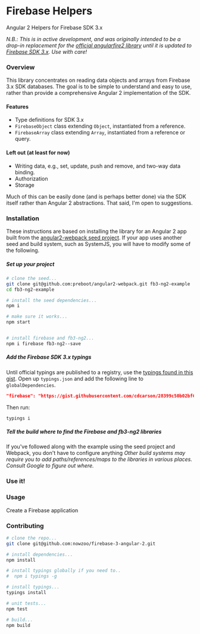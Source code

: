# Firebase Helpers

Angular 2 Helpers for Firebase SDK 3.x

*N.B.: This is in active development, and was originally intended to be a drop-in replacement for the [official angularfire2 library](https://github.com/angular/angularfire2/) until it is updated to [Firebase SDK 3.x](https://github.com/angular/angularfire2/issues/180). Use with care!*

### Overview

This library concentrates on reading data objects and arrays from Firebase 3.x SDK databases. The goal is to be simple to understand and easy to use, rather than provide a comprehensive Angular 2 implementation of the SDK.

#### Features
 - Type definitions for SDK 3.x
 - `FirebaseObject` class extending `Object`, instantiated from a reference.
 - `FirebaseArray` class extending `Array`, instantiated from a reference or query.


#### Left out (at least for now)
 - Writing data, e.g., set, update, push and remove, and two-way data binding.
 - Authorization
 - Storage

Much of this can be easily done (and is perhaps better done) via the SDK itself rather than Angular 2 abstractions. That said, I'm open to suggestions.

### Installation

These instructions are based on installing the library for an Angular 2 app built from the [angular2-webpack seed project](https://github.com/preboot/angular2-webpack). If your app uses another seed and build system, such as SystemJS, you will have to modify some of the following.

##### Set up your project
```bash
# clone the seed...
git clone git@github.com:preboot/angular2-webpack.git fb3-ng2-example
cd fb3-ng2-example

# install the seed dependencies...
npm i

# make sure it works...
npm start


# install firebase and fb3-ng2...
npm i firebase fb3-ng2--save

```

##### Add the Firebase SDK 3.x typings

Until official typings are published to a registry, use the [typings found in this gist](https://gist.githubusercontent.com/cdcarson/28399c50b02bf6c507fbf5b7b30daa31/raw/fa089d231ca4253d4715f8161efc6af74c972dfa/firebase-sdk-3-typings.d.ts).  Open up `typings.json` and add the following line to `globalDependencies`.

```json   
"firebase": "https://gist.githubusercontent.com/cdcarson/28399c50b02bf6c507fbf5b7b30daa31/raw/fa089d231ca4253d4715f8161efc6af74c972dfa/firebase-sdk-3-typings.d.ts"
```

Then run:
```bash
typings i
```


##### Tell the build where to find the Firebase and fb3-ng2 libraries

If you've followed along with the example using the seed project and Webpack, you don't have to configure anything
*Other build systems may require you to add paths/references/maps to the libraries in various places.  Consult Google to figure out where.*


### Use it!

### Usage

 Create a Firebase application




### Contributing

```bash
# clone the repo...
git clone git@github.com:nowzoo/firebase-3-angular-2.git

# install dependencies...
npm install

# install typings globally if you need to..
#  npm i typings -g

# install typings...
typings install

# unit tests...
npm test

# build...
npm build
```
